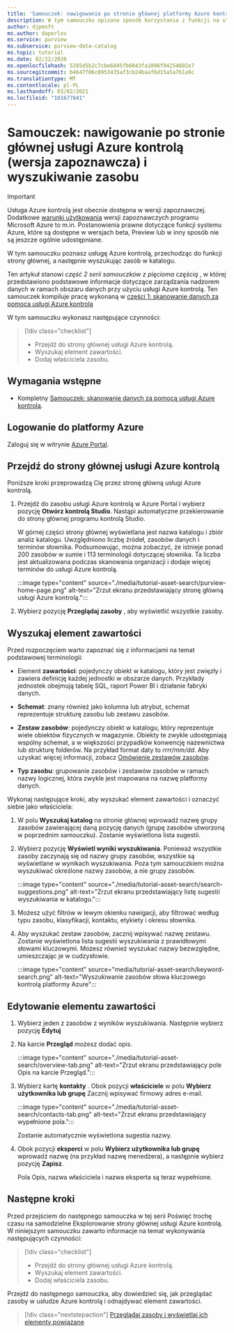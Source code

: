 ```yaml
---
title: 'Samouczek: nawigowanie po stronie głównej platformy Azure kontrolą i wyszukiwanie zasobu'
description: W tym samouczku opisano sposób korzystania z funkcji na stronie głównej usługi Azure kontrolą i wyszukiwania w wykazie.
author: djpmsft
ms.author: daperlov
ms.service: purview
ms.subservice: purview-data-catalog
ms.topic: tutorial
ms.date: 02/22/2020
ms.openlocfilehash: 5285d5b2c7cbe6845fb6043fa1096f94254602e7
ms.sourcegitcommit: b4647f06c0953435af3cb24baaf6d15a5a761a9c
ms.translationtype: MT
ms.contentlocale: pl-PL
ms.lasthandoff: 03/02/2021
ms.locfileid: "101677841"
---
```

# <a name="tutorial-navigate-the-azure-purview-preview-home-page-and-search-for-an-asset"></a>Samouczek: nawigowanie po stronie głównej usługi Azure kontrolą (wersja zapoznawcza) i wyszukiwanie zasobu

> [!IMPORTANT]
> Usługa Azure kontrolą jest obecnie dostępna w wersji zapoznawczej. Dodatkowe [warunki użytkowania](https://azure.microsoft.com/support/legal/preview-supplemental-terms/) wersji zapoznawczych programu Microsoft Azure to m.in. Postanowienia prawne dotyczące funkcji systemu Azure, które są dostępne w wersjach beta, Preview lub w inny sposób nie są jeszcze ogólnie udostępniane.

W tym samouczku poznasz usługę Azure kontrolą, przechodząc do funkcji strony głównej, a następnie wyszukując zasób w katalogu.

Ten artykuł stanowi *część 2 serii samouczków z pięcioma częścią* , w której przedstawiono podstawowe informacje dotyczące zarządzania nadzorem danych w ramach obszaru danych przy użyciu usługi Azure kontrolą. Ten samouczek kompiluje pracę wykonaną w [części 1: skanowanie danych za pomocą usługi Azure kontrolą](tutorial-scan-data.md)

W tym samouczku wykonasz następujące czynności:

> [!div class="checklist"]
>
> * Przejdź do strony głównej usługi Azure kontrolą.
> * Wyszukaj element zawartości.
> * Dodaj właściciela zasobu.

## <a name="prerequisites"></a>Wymagania wstępne

* Kompletny [Samouczek: skanowanie danych za pomocą usługi Azure kontrolą](tutorial-scan-data.md).

## <a name="sign-in-to-azure"></a>Logowanie do platformy Azure

Zaloguj się w witrynie [Azure Portal](https://portal.azure.com).

## <a name="navigate-the-azure-purview-home-page"></a>Przejdź do strony głównej usługi Azure kontrolą

Poniższe kroki przeprowadzą Cię przez stronę główną usługi Azure kontrolą.

1. Przejdź do zasobu usługi Azure kontrolą w Azure Portal i wybierz pozycję **Otwórz kontrolą Studio**. Nastąpi automatyczne przekierowanie do strony głównej programu kontrolą Studio.

   W górnej części strony głównej wyświetlana jest nazwa katalogu i zbiór analiz katalogu. Uwzględniono liczbę źródeł, zasobów danych i terminów słownika. Podsumowując, można zobaczyć, że istnieje ponad 200 zasobów w sumie i 113 terminologii dotyczącej słownika. Ta liczba jest aktualizowana podczas skanowania organizacji i dodaje więcej terminów do usługi Azure kontrolą.

   :::image type="content" source="./media/tutorial-asset-search/purview-home-page.png" alt-text="Zrzut ekranu przedstawiający stronę główną usługi Azure kontrolą.":::

1. Wybierz pozycję **Przeglądaj zasoby** , aby wyświetlić wszystkie zasoby.

## <a name="search-for-an-asset"></a>Wyszukaj element zawartości

Przed rozpoczęciem warto zapoznać się z informacjami na temat podstawowej terminologii:

* Element **zawartości**: pojedynczy obiekt w katalogu, który jest zwięzły i zawiera definicję każdej jednostki w obszarze danych. Przykłady jednostek obejmują tabelę SQL, raport Power BI i działanie fabryki danych.
  
* **Schemat**: znany również jako kolumna lub atrybut, schemat reprezentuje strukturę zasobu lub zestawu zasobów.

* **Zestaw zasobów**: pojedynczy obiekt w katalogu, który reprezentuje wiele obiektów fizycznych w magazynie. Obiekty te zwykle udostępniają wspólny schemat, a w większości przypadków konwencję nazewnictwa lub strukturę folderów. Na przykład format daty to *rrrr/mm/dd*. Aby uzyskać więcej informacji, zobacz [Omówienie zestawów zasobów](concept-resource-sets.md).

* **Typ zasobu**: grupowanie zasobów i zestawów zasobów w ramach nazwy logicznej, która zwykle jest mapowana na nazwę platformy danych.

Wykonaj następujące kroki, aby wyszukać element zawartości i oznaczyć siebie jako właściciela:

1. W polu **Wyszukaj katalog** na stronie głównej wprowadź nazwę grupy zasobów zawierającej daną pozycję danych (grupę zasobów utworzoną w poprzednim samouczku). Zostanie wyświetlona lista sugestii.

1. Wybierz pozycję **Wyświetl wyniki wyszukiwania**. Ponieważ wszystkie zasoby zaczynają się od nazwy grupy zasobów, wszystkie są wyświetlane w wynikach wyszukiwania. Poza tym samouczkiem można wyszukiwać określone nazwy zasobów, a nie grupy zasobów.

    :::image type="content" source="./media/tutorial-asset-search/search-suggestions.png" alt-text="Zrzut ekranu przedstawiający listę sugestii wyszukiwania w katalogu.":::

1. Możesz użyć filtrów w lewym okienku nawigacji, aby filtrować według typu zasobu, klasyfikacji, kontaktu, etykiety i okresu słownika.

1. Aby wyszukać zestaw zasobów, zacznij wpisywać nazwę zestawu. Zostanie wyświetlona lista sugestii wyszukiwania z prawidłowymi słowami kluczowymi. Możesz również wyszukać nazwy bezwzględne, umieszczając je w cudzysłowie.

   :::image type="content" source="media/tutorial-asset-search/keyword-search.png" alt-text="Wyszukiwanie zasobów słowa kluczowego kontrolą platformy Azure":::

## <a name="edit-an-asset"></a>Edytowanie elementu zawartości

1. Wybierz jeden z zasobów z wyników wyszukiwania. Następnie wybierz pozycję **Edytuj**

1. Na karcie **Przegląd** możesz dodać opis.

    :::image type="content" source="./media/tutorial-asset-search/overview-tab.png" alt-text="Zrzut ekranu przedstawiający pole Opis na karcie Przegląd.":::

1. Wybierz kartę **kontakty** . Obok pozycji **właściciele** w polu **Wybierz użytkownika lub grupę** Zacznij wpisywać firmowy adres e-mail.

    :::image type="content" source="./media/tutorial-asset-search/contacts-tab.png" alt-text="Zrzut ekranu przedstawiający wypełnione pola.":::

    Zostanie automatycznie wyświetlona sugestia nazwy.

1. Obok pozycji **eksperci** w polu **Wybierz użytkownika lub grupę** wprowadź nazwę (na przykład nazwę menedżera), a następnie wybierz pozycję **Zapisz**.

    Pola Opis, nazwa właściciela i nazwa eksperta są teraz wypełnione.

## <a name="next-steps"></a>Następne kroki

Przed przejściem do następnego samouczka w tej serii Poświęć trochę czasu na samodzielne Eksplorowanie strony głównej usługi Azure kontrolą. W niniejszym samouczku zawarto informacje na temat wykonywania następujących czynności:

> [!div class="checklist"]
>
> * Przejdź do strony głównej usługi Azure kontrolą.
> * Wyszukaj element zawartości.
> * Dodaj właściciela zasobu.

Przejdź do następnego samouczka, aby dowiedzieć się, jak przeglądać zasoby w usłudze Azure kontrolą i odnajdywać element zawartości.

> [!div class="nextstepaction"]
> [Przeglądaj zasoby i wyświetlaj ich elementy powiązane](tutorial-browse-and-view-lineage.md)
